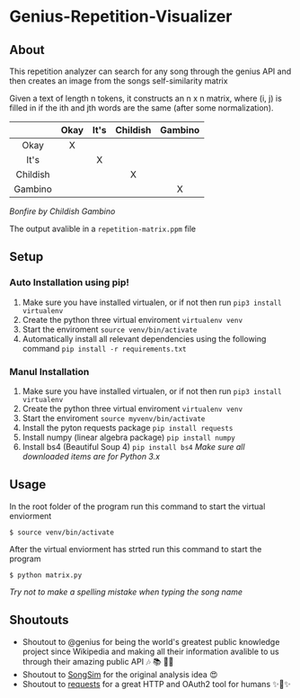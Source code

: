 # Genius-Repetition-Visualizer

## About
This repetition analyzer can search for any song through the genius API and then creates an image from the songs self-similarity matrix

Given a text of length n tokens, it constructs an n x n matrix, where (i, j) is filled in if the ith and jth words are the same (after some normalization).

|          	| Okay 	| It's 	| Childish 	| Gambino 	|
|:--------:	|:----:	|:----:	|:--------:	|:-------:	|
|   Okay   	|   X  	|      	|          	|         	|
|   It's   	|      	|   X  	|          	|         	|
| Childish 	|      	|      	|     X    	|         	|
| Gambino 	|      	|      	|         	|     X  	|

*Bonfire by Childish Gambino*

The output avalible in a `repetition-matrix.ppm` file
## Setup
### Auto Installation using pip!

1. Make sure you have installed virtualen, or if not then run `pip3 install virtualenv`
2. Create the python three virtual enviroment `virtualenv venv`
3. Start the enviroment `source venv/bin/activate`
4. Automatically install all relevant dependencies using the following command `pip install -r requirements.txt`
### Manul Installation
1. Make sure you have installed virtualen, or if not then run `pip3 install virtualenv`
2. Create the python three virtual enviroment `virtualenv venv`
 3. Start the enviroment `source myvenv/bin/activate`
 4. Install the pyton requests package `pip install requests`
5. Install numpy (linear algebra package) `pip install numpy`
6. Install bs4 (Beautiful Soup 4) `pip install bs4`
*Make sure all downloaded items are for Python 3.x*
## Usage
In the root folder of the program run this command to start the virtual enviorment
```shell
$ source venv/bin/activate
```
After the virtual enviorment has strted run this command to start the program
```shell
$ python matrix.py
```
*Try not to make a spelling mistake when typing the song name*

## Shoutouts

 - Shoutout to @genius for being the world's greatest public knowledge project since Wikipedia and making all their information avalible to us through their amazing public API :notes: :books: 
 - Shoutout to [SongSim](https://colinmorris.github.io/SongSim/#/) for the original analysis idea :heart_eyes:
 - Shoutout to [requests](https://github.com/requests/requests-oauthlib) for a great HTTP and OAuth2 tool for humans ✨🍰✨
